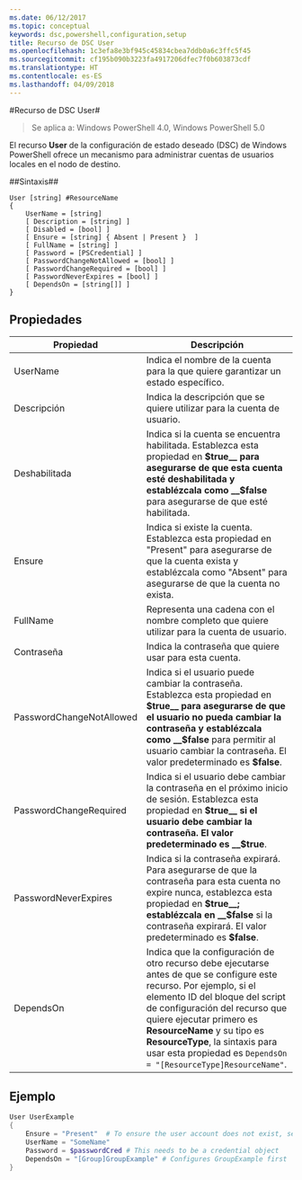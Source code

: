 ```yaml
---
ms.date: 06/12/2017
ms.topic: conceptual
keywords: dsc,powershell,configuration,setup
title: Recurso de DSC User
ms.openlocfilehash: 1c3efa8e3bf945c45834cbea7ddb0a6c3ffc5f45
ms.sourcegitcommit: cf195b090b3223fa4917206dfec7f0b603873cdf
ms.translationtype: HT
ms.contentlocale: es-ES
ms.lasthandoff: 04/09/2018
---
```

#<a name="dsc-user-resource"></a>Recurso de DSC User#


>Se aplica a: Windows PowerShell 4.0, Windows PowerShell 5.0


El recurso __User__ de la configuración de estado deseado (DSC) de Windows PowerShell ofrece un mecanismo para administrar cuentas de usuarios locales en el nodo de destino.


##<a name="syntax"></a>Sintaxis##

```
User [string] #ResourceName
{
    UserName = [string]
    [ Description = [string] ]
    [ Disabled = [bool] ]
    [ Ensure = [string] { Absent | Present }  ]
    [ FullName = [string] ]
    [ Password = [PSCredential] ]
    [ PasswordChangeNotAllowed = [bool] ]
    [ PasswordChangeRequired = [bool] ]
    [ PasswordNeverExpires = [bool] ]
    [ DependsOn = [string[]] ]
}
```

## <a name="properties"></a>Propiedades
|  Propiedad  |  Descripción   |
|---|---|
| UserName| Indica el nombre de la cuenta para la que quiere garantizar un estado específico.|
| Descripción| Indica la descripción que se quiere utilizar para la cuenta de usuario.|
| Deshabilitada| Indica si la cuenta se encuentra habilitada. Establezca esta propiedad en __$true__ para asegurarse de que esta cuenta esté deshabilitada y establézcala como __$false__ para asegurarse de que esté habilitada.|
| Ensure| Indica si existe la cuenta. Establezca esta propiedad en "Present" para asegurarse de que la cuenta exista y establézcala como "Absent" para asegurarse de que la cuenta no exista.|
| FullName| Representa una cadena con el nombre completo que quiere utilizar para la cuenta de usuario.|
| Contraseña| Indica la contraseña que quiere usar para esta cuenta. |
| PasswordChangeNotAllowed| Indica si el usuario puede cambiar la contraseña. Establezca esta propiedad en __$true__ para asegurarse de que el usuario no pueda cambiar la contraseña y establézcala como __$false__ para permitir al usuario cambiar la contraseña. El valor predeterminado es __$false__.|
| PasswordChangeRequired| Indica si el usuario debe cambiar la contraseña en el próximo inicio de sesión. Establezca esta propiedad en __$true__ si el usuario debe cambiar la contraseña. El valor predeterminado es __$true__.|
| PasswordNeverExpires| Indica si la contraseña expirará. Para asegurarse de que la contraseña para esta cuenta no expire nunca, establezca esta propiedad en __$true__; establézcala en __$false__ si la contraseña expirará. El valor predeterminado es __$false__.|
| DependsOn | Indica que la configuración de otro recurso debe ejecutarse antes de que se configure este recurso. Por ejemplo, si el elemento ID del bloque del script de configuración del recurso que quiere ejecutar primero es __ResourceName__ y su tipo es __ResourceType__, la sintaxis para usar esta propiedad es `DependsOn = "[ResourceType]ResourceName"`.|

## <a name="example"></a>Ejemplo

```powershell
User UserExample
{
    Ensure = "Present"  # To ensure the user account does not exist, set Ensure to "Absent"
    UserName = "SomeName"
    Password = $passwordCred # This needs to be a credential object
    DependsOn = "[Group]GroupExample" # Configures GroupExample first
}
```